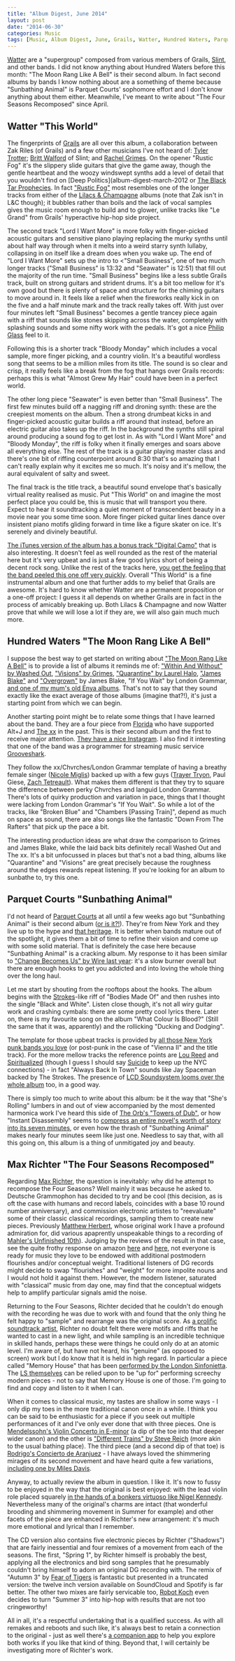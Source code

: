 ```yaml
---
title: "Album Digest, June 2014"
layout: post
date: "2014-06-30"
categories: Music
tags: [Music, Album Digest, June, Grails, Watter, Hundred Waters, Parquet Courts, Max Richter, Fourteen]
---
```


[Watter](http://temporaryresidence.com/artists/watter) are a "supergroup" composed from various members of Grails, [Slint](http://touchandgorecords.com/bands/band.php?id=70), and other bands. I did not know anything about Hundred Waters before this month: "The Moon Rang Like A Bell" is their second album. In fact second albums by bands I know nothing about are a something of theme because "Sunbathing Animal" is Parquet Courts' sophomore effort and I don't know anything about them either. Meanwhile, I've meant to write about "The Four Seasons Recomposed" since April.

## Watter "This World"

The fingerprints of [Grails](http://www.grailsongs.com) are all over this album, a collaboration between Zak Riles (of Grails) and a few other musicians I've not heard of: [Tyler Trotter](http://history.louisvillehardcore.com/index.php?title=Strike_City); [Britt Walford](http://www.factmag.com/2014/03/12/murder-ballads-an-interview-with-slint/) of Slint; and [Rachel Grimes](http://rachelgrimespiano.com). On the opener "Rustic Fog" it's the slippery slide guitars that give the game away, though the gentle heartbeat and the woozy windswept synths add a level of detail that you wouldn't find on [Deep Politics](album-digest-march-2012 or [The Black Tar Prophecies](http://shop.temporaryresidence.com/trr187). In fact ["Rustic Fog"](https://soundcloud.com/temporary-residence-ltd-1/watter-rustic-fog) most resembles one of the longer tracks from either of the [Lilacs &amp; Champagne](http://www.mexicansummer.com/shop/lilacs-champagne/) albums (note that Zak isn't in L&amp;C though); it bubbles rather than boils and the lack of vocal samples gives the music room enough to build and to glower, unlike tracks like "Le Grand" from Grails' hyperactive hip-hop side project.

The second track "Lord I Want More" is more folky with finger-picked acoustic guitars and sensitive piano playing replacing the murky synths until about half way through when it melts into a weird starry synth lullaby, collapsing in on itself like a dream does when you wake up. The end of "Lord I Want More" sets up the intro to <"Small Business", one of two much longer tracks ("Small Business" is 13:32 and "Seawater" is 12:51) that fill out the majority of the run time. "Small Business" begins like a less subtle Grails track, built on strong guitars and strident drums. It's a bit too mellow for it's own good but there is plenty of space and structure for the chiming guitars to move around in. It feels like a relief when the fireworks really kick in on the five and a half minute mark and the track really takes off. With just over four minutes left "Small Business" becomes a gentle trancey piece again with a riff that sounds like stones skipping across the water, completely with splashing sounds and some nifty work with the pedals. It's got a nice [Philip Glass](http://philipglassrework.com) feel to it.

Following this is a shorter track "Bloody Monday" which includes a vocal sample, more finger picking, and a country violin. It's a beautiful wordless song that seems to be a million miles from its title. The sound is so clear and crisp, it really feels like a break from the fog that hangs over Grails records: perhaps this is what "Almost Grew My Hair" could have been in a perfect world.

The other long piece "Seawater" is even better than "Small Business". The first few minutes build off a nagging riff and droning synth: these are the creepiest moments on the album. Then a strong drumbeat kicks in and finger-picked acoustic guitar builds a riff around that instead, before an electric guitar also takes up the riff. In the background the synths still spiral around producing a sound fog to get lost in. As with "Lord I Want More" and "Bloody Monday", the riff is folky when it finally emerges and soars above all everything else. The rest of the track is a guitar playing master class and there's one bit of riffing counterpoint around 8:30 that's so amazing that I can't really explain why it excites me so much. It's noisy and it's mellow, the aural equivalent of salty and sweet.

The final track is the title track, a beautiful sound envelope that's basically virtual reality realised as music. Put "This World" on and imagine the most perfect place you could be, this is music that will transport you there. Expect to hear it soundtracking a quiet moment of transcendent beauty in a movie near you some time soon. More finger picked guitar lines dance over insistent piano motifs gliding forward in time like a figure skater on ice. It's serenely and divinely beautiful.

[The iTunes version of the album has a bonus track "Digital Camo"](https://itunes.apple.com/gb/album/this-world/id848494332) that is also interesting. It doesn't feel as well rounded as the rest of the material here but it's very upbeat and is just a few good lyrics short of being a decent rock song. Unlike the rest of the tracks here, [you get the feeling that the band peeled this one off very quickly](https://soundcloud.com/temporary-residence-ltd-1/watter-digital-camo-digital-bonus-track). Overall "This World" is a fine instrumental album and one that further adds to my belief that Grails are awesome. It's hard to know whether Watter are a permanent proposition or a one-off project: I guess it all depends on whether Grails are in fact in the process of amicably breaking up. Both Lilacs &amp; Champagne and now Watter prove that while we will lose a lot if they are, we will also gain much much more.

## Hundred Waters "The Moon Rang Like A Bell"

I suppose the best way to get started on writing about <a href="http://www.hundred-waters.com">"The Moon Rang Like A Bell"</a> is to provide a list of albums it reminds me of: <a href="https://www.subpop.com/releases/washed_out/within_and_without">"Within And Without" by Washed Out</a>, <a href="http://www.theguardian.com/music/musicblog/2012/dec/13/best-albums-2012-grimes-visions">"Visions" by Grimes</a>, <a href="http://www.factmag.com/2012/06/04/laurel-halo-quarantine/">"Quarantine" by Laurel Halo</a>, <a href="/album-digest-february-2011/">"James Blake"</a> and <a href="/album-digest-april-2013/">"Overgrown"</a> by James Blake, "If You Wait" by London Grammar, <a href="http://www.ranker.com/list/best-enya-albums-list/reference?utm_expid=16418821-33.0-sZtzOfTrqQsZax8VZVyw.0">and one of my mum's old Enya albums</a>. That's not to say that they sound exactly like the exact average of those albums (imagine that?!), it's just a starting point from which we can begin.

Another starting point might be to relate some things that I have learned about the band. They are a four piece from <a href="http://www.visitflorida.com/en-us.html">Florida</a> who have supported Alt+J and <a href="http://thexx.info">The xx</a> in the past. This is their second album and the first to receive major attention. <a href="http://instagram.com/hundredwaters">They have a nice Instagram</a>. I also find it interesting that one of the band was a programmer for streaming music service <a href="http://grooveshark.com">Grooveshark</a>.

They follow the xx/Chvrches/London Grammar template of having a breathy female singer (<a href="http://www.thefourohfive.com/news/article/exposure-nicole-miglis">Nicole Miglis</a>) backed up with a few guys (<a href="http://hearhums.blogspot.co.uk/2011/01/trayer-tryon.html">Trayer Tryon</a>, Paul Giese, <a href="http://blog.grooveshark.com/post/32878521523/an-interview-with-zach-tetreault-of-hundred-waters">Zach Tetreault</a>). What makes them different is that they try to square the difference between perky Chvrches and languid London Grammar. There's lots of quirky production and variation in pace, things that I thought were lacking from London Grammar's "If You Wait". So while a lot of the tracks, like "Broken Blue" and "Chambers [Passing Train]", depend as much on space as sound, there are also songs like the fantastic "Down From The Rafters" that pick up the pace a bit.

The interesting production ideas are what draw the comparison to Grimes and James Blake, while the laid back bits definitely recall Washed Out and The xx. It's a bit unfocussed in places but that's not a bad thing, albums like "Quarantine" and "Visions" are great precisely because the roughness around the edges rewards repeat listening. If you're looking for an album to sunbathe to, try this one.

## Parquet Courts "Sunbathing Animal"

I'd not heard of <a href="http://parquetcourts.wordpress.com">Parquet Courts</a> at all until a few weeks ago but "Sunbathing Animal" is their second album (<a href="http://parquetcourts.wordpress.com/2014/04/14/american-specialties/">or is it?!</a>). They're from New York and they live up to the hype and <a href="http://pigeonsandplanes.com/2013/05/the-50-greatest-new-york-city-rock-bands/">that heritage</a>. It is better when bands mature out of the spotlight, it gives them a bit of time to refine their vision and come up with some solid material. That is definitely the case here because "Sunbathing Animal" is a cracking album. My response to it has been similar to <a href="/album-digest-april-2013/">"Change Becomes Us" by Wire last year</a>: it's a slow burner overall but there are enough hooks to get you addicted and into loving the whole thing over the long haul.

Let me start by shouting from the rooftops about the hooks. The album begins with the <a href="http://pitchfork.com/features/articles/7925-this-is-it-ten-years-of-the-strokes/">Strokes</a>-like riff of "Bodies Made Of" and then rushes into the single "Black and White". Listen close though, it's not all wiry guitar work and crashing cymbals: there are some pretty cool lyrics there. Later on, there is my favourite song on the album "What Colour Is Blood?" (Still the same that it was, apparently) and the rollicking "Ducking and Dodging".

The template for those upbeat tracks is provided by <a href="http://uk.pinterest.com/JuniperRidge/music-nyc-punk-rock-heroes/">all those New York punk bands you love</a> (or post-punk in the case of "Vienna II" and the title track). For the more mellow tracks the reference points are <a href="http://www.loureed.com/inmemoriam/">Lou Reed</a> and <a href="http://www.stereogum.com/1368561/spiritualized-albums-from-worst-to-best/list/">Spiritualized</a> (though I guess I should say <a href="http://www.theguardian.com/music/2008/aug/01/popandrock.suicide">Suicide</a> to keep up the NYC connections) - in fact "Always Back In Town" sounds like Jay Spaceman backed by The Strokes. The presence of <a href="http://www.banquetrecords.com/RSD14LCDS">LCD Soundsystem looms over the whole album</a> too, in a good way.

There is simply too much to write about this album: be it the way that "She's Rolling" lumbers in and out of view accompanied by the most demented harmonica work I've heard this side of <a href="/understated-classics-13/">The Orb's "Towers of Dub"</a>, or how "Instant Disassembly" seems to <a href="http://www.theatlantic.com/past/unbound/classrev/lolita.htm">compress an entire novel's worth of story into its seven minutes</a>, or even how the thrash of "Sunbathing Animal" makes nearly four minutes seem like just one. Needless to say that, with all this going on, this album is a thing of unmitigated joy and beauty.

## Max Richter "The Four Seasons Recomposed"

Regarding <a href="http://www.maxrichtermusic.com/en/index.php">Max Richter</a>, the question is inevitably: why did he attempt to recompose the Four Seasons? Well mainly it was because he asked to. Deutsche Grammophon has decided to try and be cool (this decision, as is oft the case with humans and record labels, coincides with a base 10 round number anniversary), and commission electronic artistes to "reevaluate" some of their classic classical recordings, sampling them to create new pieces. Previously <a href="http://matthewherbert.com">Matthew Herbert</a>, whose original work I have a profound admiration for, did various apaprently unspeakable things to a recording of <a href="http://en.wikipedia.org/wiki/Symphony_No._10_(Mahler">Mahler's Unfinished 10th</a>). Judging by the reviews of the result in that case, see the quite frothy response on amazon <a href="http://www.amazon.co.uk/review/R1XNS20K72C17S/ref=cm_cr_pr_perm?ie=UTF8&amp;ASIN=B003F0NFPO">here</a> and <a href="http://www.amazon.co.uk/review/R1WXJ22ULODT75/ref=cm_cr_pr_perm?ie=UTF8&amp;ASIN=B003F0NFPO">here</a>, not everyone is ready for music they love to be endowed with additional postmodern flourishes and/or conceptual weight. Traditional listeners of DG records might decide to swap "flourishes" and "weight" for more impolite nouns and I would not hold it against them. However, the modern listener, saturated with "classical" music from day one, may find that the conceptual widgets help to amplify particular signals amid the noise.

Returning to the Four Seasons, Richter decided that he couldn't do enough with the recording he was due to work with and found that the only thing he felt happy to "sample" and rearrange was the original score. As <a href="http://www.imdb.com/name/nm2068037/">a prolific soundtrack artist</a>, Richter no doubt felt there were motifs and riffs that he wanted to cast in a new light, and while sampling is an incredible technique in skilled hands, perhaps these were things he could only do at an atomic level. I'm aware of, but have not heard, his "genuine" (as opposed to screen) work but I do know that it is held in high regard. In particular a piece called "Memory House" that has been <a href="http://www.barbican.org.uk/music/event-detail.asp?ID=15305">performed by the London Sinfonietta</a>. The <a href="http://www.londonsinfonietta.org.uk">LS themselves</a> can be relied upon to be "up for" performing screechy modern pieces - not to say that Memory House is one of those. I'm going to find and copy and listen to it when I can.

When it comes to classical music, my tastes are shallow in some ways - I only dip my toes in the more traditional canon once in a while. I think you can be said to be enthusiastic for a piece if you seek out multiple performances of it and I've only ever done that with three pieces. One is <a href="http://en.wikipedia.org/wiki/Violin_Concerto_(Mendelssohn)">Mendelssohn's Violin Concerto in E-minor</a> (a dip of the toe into that deeper wider canon) and the other is <a href="http://www.boosey.com/cr/music/Steve-Reich-Different-Trains/2699">"Different Trains" by Steve Reich</a> (more akin to the usual bathing place). The third piece (and a second dip of that toe) is <a href="http://www.gramophone.co.uk/features/focus/rodrigo%E2%80%99s-concierto-de-aranjuez-which-recording-is-best">Rodrigo's Concierto de Aranjuez</a> - I have always loved the shimmering mirages of its second movement and have heard quite a few variations, <a href="http://online.wsj.com/news/articles/SB10001424052702304655104579163722788382890">including one by Miles Davis</a>.

Anyway, to actually review the album in question. I like it. It's now to fussy to be enjoyed in the way that the original is best enjoyed: with the lead violin role placed squarely <a href="http://bachtrack.com/review-bbc-prom-34-2013-nigel-kennedy">in the hands of a bonkers virtuoso like Nigel Kennedy</a>. Nevertheless many of the original's charms are intact (that wonderful brooding and shimmering movement in Summer for example) and other facets of the piece are enhanced in Richter's new arrangement: it's much more emotional and lyrical than I remember.

The CD version also contains five electronic pieces by Richter ("Shadows") that are fairly inessential and four remixes of a movement from each of the seasons. The first, "Spring 1", by Richter himself is probably the best, applying all the electronics and bird song samples that he presumably couldn't bring himself to adorn an original DG recording with. The remix of "Autumn 3" by <a href="https://soundcloud.com/fearoftigers">Fear of Tigers</a> is fantastic but presented in a truncated version: the twelve inch version available on SoundCloud and Spotify is far better. The other two mixes are fairly servicable too, <a href="http://www.robotsdontsleep.com">Robot Koch</a> even decides to turn "Summer 3" into hip-hop with results that are not too cringeworthy!

All in all, it's a respectful undertaking that is a qualified success. As with all remakes and reboots and such like, it's always best to retain a connection to the original - just as well there's <a href="http://vivaldisfourseasons.com">a companion app</a> to help you explore both works if you like that kind of thing. Beyond that, I will certainly be investigating more of Richter's work.


